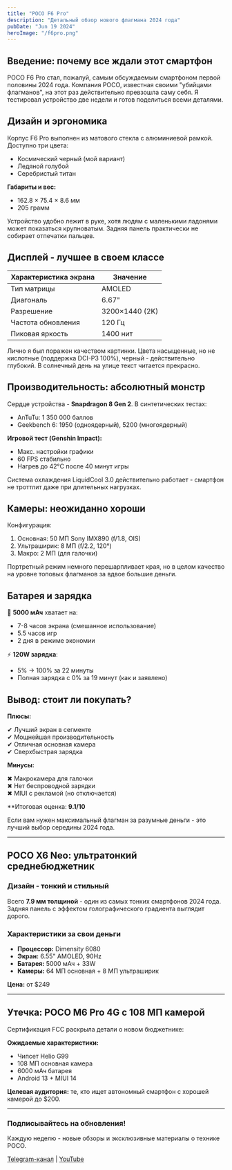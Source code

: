 ```yaml
---
title: "POCO F6 Pro"
description: "Детальный обзор нового флагмана 2024 года"
pubDate: "Jun 19 2024"
heroImage: "/f6pro.png"
---
```


## Введение: почему все ждали этот смартфон

POCO F6 Pro стал, пожалуй, самым обсуждаемым смартфоном первой половины 2024 года. Компания POCO, известная своими "убийцами флагманов", на этот раз действительно превзошла саму себя. Я тестировал устройство две недели и готов поделиться всеми деталями.

## Дизайн и эргономика

Корпус F6 Pro выполнен из матового стекла с алюминиевой рамкой. Доступно три цвета:
- Космический черный (мой вариант)
- Ледяной голубой
- Серебристый титан

**Габариты и вес:**
- 162.8 × 75.4 × 8.6 мм
- 205 грамм

Устройство удобно лежит в руке, хотя людям с маленькими ладонями может показаться крупноватым. Задняя панель практически не собирает отпечатки пальцев.

## Дисплей - лучшее в своем классе

| Характеристика экрана | Значение |
|----------------------|----------|
| Тип матрицы | AMOLED |
| Диагональ | 6.67" |
| Разрешение | 3200×1440 (2K) |
| Частота обновления | 120 Гц |
| Пиковая яркость | 1400 нит |

Лично я был поражен качеством картинки. Цвета насыщенные, но не кислотные (поддержка DCI-P3 100%), черный - действительно глубокий. В солнечный день на улице текст читается прекрасно.

## Производительность: абсолютный монстр

Сердце устройства - **Snapdragon 8 Gen 2**. В синтетических тестах:
- AnTuTu: 1 350 000 баллов
- Geekbench 6: 1950 (одноядерный), 5200 (многоядерный)

**Игровой тест (Genshin Impact):**
- Макс. настройки графики
- 60 FPS стабильно
- Нагрев до 42°C после 40 минут игры

Система охлаждения LiquidCool 3.0 действительно работает - смартфон не троттлит даже при длительных нагрузках.

## Камеры: неожиданно хороши

Конфигурация:
1. Основная: 50 МП Sony IMX890 (f/1.8, OIS)
2. Ультраширик: 8 МП (f/2.2, 120°)
3. Макро: 2 МП (для галочки)


Портретный режим немного перешарпливает края, но в целом качество на уровне топовых флагманов за вдвое большие деньги.

## Батарея и зарядка

🔋 **5000 мАч** хватает на:
- 7-8 часов экрана (смешанное использование)
- 5.5 часов игр
- 2 дня в режиме экономии

⚡ **120W зарядка**:
- 5% → 100% за 22 минуты
- Полная зарядка с 0% за 19 минут (как и заявлено)

## Вывод: стоит ли покупать?

**Плюсы:**

✔ Лучший экран в сегменте  
✔ Мощнейшая производительность  
✔ Отличная основная камера  
✔ Сверхбыстрая зарядка  

**Минусы:**

✖ Макрокамера для галочки  
✖ Нет беспроводной зарядки  
✖ MIUI с рекламой (но отключается)

**Итоговая оценка: **9.1/10**
  
Если вам нужен максимальный флагман за разумные деньги - это лучший выбор середины 2024 года.

---

## POCO X6 Neo: ультратонкий среднебюджетник

### Дизайн - тонкий и стильный

Всего **7.9 мм толщиной** - один из самых тонких смартфонов 2024 года. Задняя панель с эффектом голографического градиента выглядит дорого.

### Характеристики за свои деньги

- **Процессор:** Dimensity 6080
- **Экран:** 6.55" AMOLED, 90Hz
- **Батарея:** 5000 мАч + 33W
- **Камеры:** 64 МП основная + 8 МП ультраширик

**Цена:** от $249

---

## Утечка: POCO M6 Pro 4G с 108 МП камерой

Сертификация FCC раскрыла детали о новом бюджетнике:

**Ожидаемые характеристики:**
- Чипсет Helio G99
- 108 МП основная камера
- 6000 мАч батарея
- Android 13 + MIUI 14

**Целевая аудитория:** те, кто ищет автономный смартфон с хорошей камерой до $200.

---

### Подписывайтесь на обновления!
Каждую неделю - новые обзоры и эксклюзивные материалы о технике POCO.

[Telegram-канал](https://t.me/poconews) | [YouTube](https://youtube.com/pocoreviews)